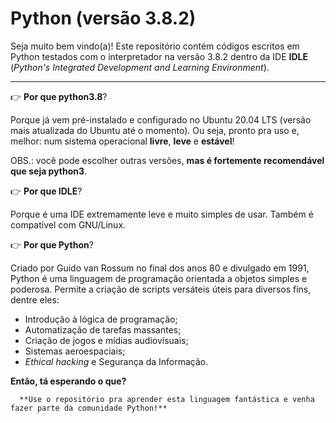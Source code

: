 # Python (versão 3.8.2)
 
Seja muito bem vindo(a)! Este repositório contém códigos escritos em Python testados com o interpretador na versão 3.8.2 dentro da IDE **IDLE** (*Python's Integrated Development and Learning Environment*). 

---

:point_right: **Por que python3.8**?

Porque já vem pré-instalado e configurado no Ubuntu 20.04 LTS (versão mais atualizada do Ubuntu até o momento). Ou seja, pronto pra uso e, melhor: num sistema operacional **livre**, **leve** e **estável**! 

OBS.: você pode escolher outras versões, **mas é fortemente recomendável que seja python3**.

:point_right: **Por que IDLE**?

Porque é uma IDE extremamente leve e muito simples de usar. Também é compatível com GNU/Linux.

:point_right: **Por que Python**?

Criado por Guido van Rossum no final dos anos 80 e divulgado em 1991, Python é uma linguagem de programação orientada a objetos simples e poderosa. Permite a criação de scripts versáteis úteis para diversos fins, dentre eles: 

*  Introdução à lógica de programação; 
*  Automatização de tarefas massantes; 
*  Criação de jogos e mídias audiovisuais;
*  Sistemas aeroespaciais;
* *Ethical hacking* e Segurança da Informação. 

**Então, tá esperando o que?** 

      **Use o repositório pra aprender esta linguagem fantástica e venha fazer parte da comunidade Python!** 
